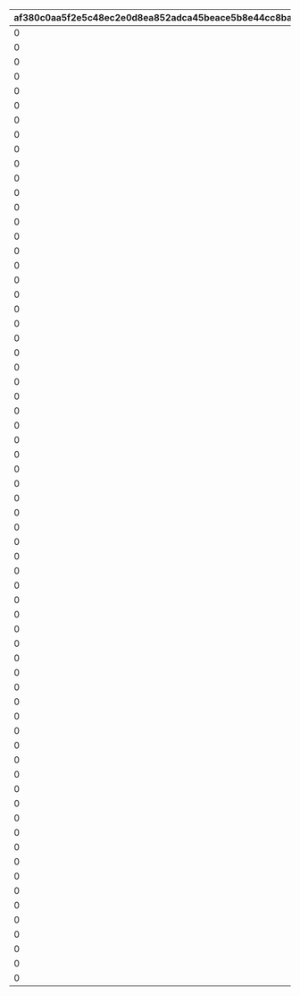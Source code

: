 |af380c0aa5f2e5c48ec2e0d8ea852adca45beace5b8e44cc8ba7125620d9b905|8f3adaf84a65f42e717fa277f4e00e533635b7ad2c0aa8b0e56abad6e58ef7a1|129099e08b6ed1275cd798514e34b16d918f49b0b099b30aeecd88103bbfdbe3|4e27fb782a6f0c5886fabb1c1969bf31e8db849631d4682f362256274149bf62|9c59764c5c0151bda55044dc7cd246b98247f90949085e3d94bec2bec4ae3da7|bc061636b12fe1562b6d2140ca2481e306d111156e6abd33e3c1a358b9d5d24d|c23bf2f6f572b45a419fe3cd88994d480234b39899324950008425883f1314f0|98b6d67f0753c5a109d4f9d3fbb13e39a1ad81cae9d4746fdd1a16c08f556f9f|6284ef37e4ebcd90e6d8284b2d4ba5c98a5716181a4002e564c1a8d731f7e33f|5644157a0f5990a0a4ef6924d23b72344b16b0c6c3e9fad29efde4752d8def85|
| --- | --- | --- | --- | --- | --- | --- | --- | --- | --- |
|0|5000000|3|111|25101|0|0|101|0|2|
|0|5000000|3|211|25101|0|0|201|0|2|
|0|5500000|2|311|25101|0|0|301|0|2|
|0|5500000|2|411|25101|0|0|401|0|2|
|0|6000000|3|511|25101|0|0|501|0|2|
|0|6000000|2|611|25101|0|0|601|0|2|
|0|6500000|2|711|25101|0|0|701|0|2|
|0|6500000|2|811|25101|0|0|801|0|2|
|0|7000000|3|911|25101|0|0|901|0|2|
|0|7000000|2|1011|25101|0|0|1001|0|2|
|0|7500000|2|1111|25101|0|1112|1101|0|2|
|0|7500000|2|1211|25101|0|1212|1201|0|2|
|0|8000000|3|1311|25101|0|0|1301|0|2|
|0|8000000|2|1411|25101|0|0|1401|0|2|
|0|8500000|2|1511|25101|0|0|1501|0|2|
|0|8500000|2|1611|25101|0|0|1601|0|2|
|0|9000000|3|1711|25101|0|0|1701|0|2|
|0|9000000|2|1811|25101|0|1812|1801|0|2|
|0|9500000|2|1911|25101|0|0|1901|0|2|
|0|9500000|2|2011|25101|0|0|2001|0|2|
|0|10000000|3|2111|25101|0|0|2101|0|2|
|0|10000000|2|2211|25101|0|0|2201|0|2|
|0|10500000|2|2311|25101|0|0|2301|0|2|
|0|10500000|2|2411|25101|0|0|2401|0|2|
|0|11000000|3|2511|25101|0|0|2501|0|2|
|0|11000000|2|2611|25101|0|2612|2601|0|2|
|0|11500000|2|2711|25101|0|2712|2701|0|2|
|0|11500000|2|2811|25101|0|2812|2801|0|2|
|0|12000000|3|2911|25101|0|0|2901|0|2|
|0|12000000|2|3011|25101|0|3012|3001|0|2|
|0|12500000|2|3111|25101|0|0|3101|0|2|
|0|12500000|2|3211|25101|0|0|3201|0|2|
|0|13000000|3|3311|25101|0|0|3301|0|2|
|0|13000000|3|3411|25101|0|0|3401|0|2|
|0|13500000|3|3511|25101|0|0|3501|0|2|
|0|13500000|3|3611|25101|0|0|3601|0|2|
|0|13500000|3|3711|25101|0|0|3701|0|2|
|0|14000000|3|3811|25101|0|3812|3801|0|2|
|0|14000000|3|3911|25101|0|0|3901|0|2|
|0|14000000|3|4011|25101|0|0|4001|0|2|
|0|14500000|3|4111|25101|0|0|4101|0|2|
|0|14500000|3|4211|25101|0|4212|4201|0|2|
|0|14500000|3|4311|25101|0|0|4301|0|2|
|0|15000000|3|4411|25101|0|0|4401|0|2|
|0|15000000|3|4511|25101|0|0|4501|0|2|
|0|15000000|3|4611|25101|0|0|4601|0|2|
|0|15500000|3|4711|25101|0|0|4701|0|2|
|0|15500000|3|4811|25101|0|0|4801|0|2|
|0|15500000|3|4911|25101|0|0|4901|0|2|
|0|16000000|3|5011|25101|0|0|5001|0|2|
|0|16000000|3|5111|25101|0|0|5101|0|2|
|0|16000000|3|5211|25101|0|0|5201|0|2|
|0|16500000|3|5311|25101|0|0|5301|0|2|
|0|16500000|3|5411|25101|0|5412|5401|0|2|
|0|16500000|3|5511|25101|0|0|5501|0|2|
|0|17000000|3|5611|25101|0|0|5601|0|2|
|0|17000000|3|5711|25101|0|0|5701|0|2|
|0|17000000|3|5811|25101|0|0|5801|0|2|
|0|17500000|3|5911|25101|0|0|5901|0|2|
|0|17500000|3|6011|25101|0|0|6001|0|2|
|0|17500000|3|6111|25101|0|0|6101|0|2|
|0|18000000|3|6211|25101|0|6212|6201|0|2|
|0|18000000|3|6311|25101|0|0|6301|0|2|
|0|18000000|3|6411|25101|0|0|6401|0|2|
|0|18500000|3|6511|25101|0|0|6501|0|2|
|0|18500000|3|6611|25101|0|0|6601|0|2|